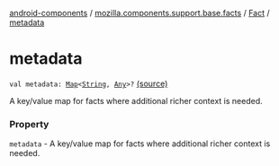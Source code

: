 [android-components](../../index.md) / [mozilla.components.support.base.facts](../index.md) / [Fact](index.md) / [metadata](./metadata.md)

# metadata

`val metadata: `[`Map`](https://kotlinlang.org/api/latest/jvm/stdlib/kotlin.collections/-map/index.html)`<`[`String`](https://kotlinlang.org/api/latest/jvm/stdlib/kotlin/-string/index.html)`, `[`Any`](https://kotlinlang.org/api/latest/jvm/stdlib/kotlin/-any/index.html)`>?` [(source)](https://github.com/mozilla-mobile/android-components/blob/master/components/support/base/src/main/java/mozilla/components/support/base/facts/Fact.kt#L23)

A key/value map for facts where additional richer context is needed.

### Property

`metadata` - A key/value map for facts where additional richer context is needed.